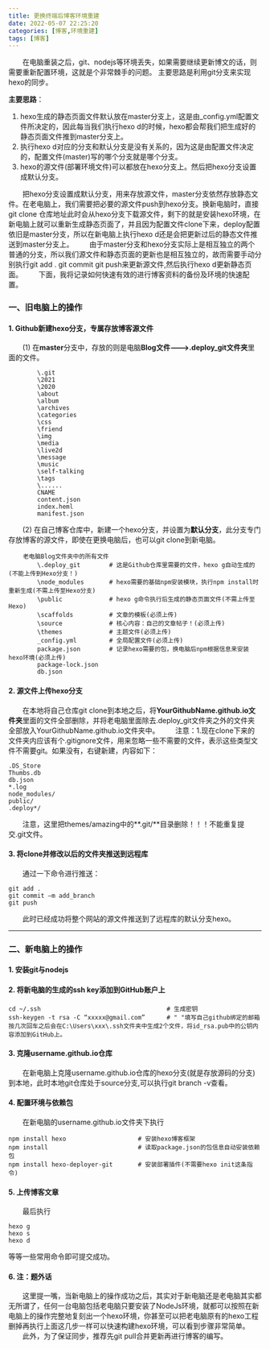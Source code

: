 ```yaml
---
title: 更换终端后博客环境重建
date: 2022-05-07 22:25:20
categories: [博客,环境重建]
tags: [博客]
---
```


&emsp;&emsp;在电脑重装之后，git、nodejs等环境丢失，如果需要继续更新博文的话，则需要重新配置环境，这就是个非常棘手的问题。
主要思路是利用git分支来实现hexo的同步。

**主要思路**：
1. hexo生成的静态页面文件默认放在master分支上，这是由_config.yml配置文件所决定的，因此每当我们执行hexo d的时候，hexo都会帮我们把生成好的静态页面文件推到master分支上。
2. 执行hexo d对应的分支和默认分支是没有关系的，因为这是由配置文件决定的，配置文件(master)写的哪个分支就是哪个分支。
3. hexo的源文件(部署环境文件)可以都放在hexo分支上。然后把hexo分支设置成默认分支。
<!-- more -->

&emsp;&emsp;把hexo分支设置成默认分支，用来存放源文件，master分支依然存放静态文件。在老电脑上，我们需要把必要的源文件push到hexo分支。换新电脑时，直接git clone 仓库地址此时会从hexo分支下载源文件，剩下的就是安装hexo环境，在新电脑上就可以重新生成静态页面了，并且因为配置文件clone下来，deploy配置依旧是master分支，所以在新电脑上执行hexo d还是会把更新过后的静态文件推送到master分支上。
&emsp;&emsp;由于master分支和hexo分支实际上是相互独立的两个普通的分支，所以我们源文件和静态页面的更新也是相互独立的，故而需要手动分别执行git add . git commit git push来更新源文件,然后执行hexo d更新静态页面。
&emsp;&emsp;下面，我将记录如何快速有效的进行博客资料的备份及环境的快速配置。

### 一、旧电脑上的操作
#### 1. Github新建hexo分支，专属存放博客源文件
&emsp;&emsp;(1) 在**master**分支中，存放的则是电脑**Blog文件--->.deploy_git文件夹**里面的文件。
```
        \.git
        \2021
        \2020
        \about
        \album
        \archives
        \categories
        \css
        \friend
        \img
        \media
        \live2d
        \message
        \music
        \self-talking
        \tags
        \......
        CNAME
        content.json
        index.heml
        manifest.json
```
&emsp;&emsp;(2) 在自己博客仓库中，新建一个hexo分支，并设置为**默认分支**，此分支专门存放博客的源文件，即使在更换电脑后，也可以git clone到新电脑。
```
    老电脑Blog文件夹中的所有文件
        \.deploy_git        # 这是Github仓库里需要的文件，hexo g自动生成的(不能上传到Hexo分支！)
        \node_modules       # hexo需要的基础npm安装模块，执行npm install时重新生成(不需上传至Hexo分支)
        \public             # hexo g命令执行后生成的静态页面文件(不需上传至Hexo)
        \scaffolds          # 文章的模板(必须上传)
        \source             # 核心内容：自己的文章帖子！(必须上传)
        \themes             # 主题文件(必须上传)
        _config.yml         # 全局配置文件(必须上传)
        package.json        # 记录hexo需要的包，换电脑后npm根据信息来安装hexo环境(必须上传)
        package-lock.json
        db.json
```

#### 2. 源文件上传hexo分支
&emsp;&emsp;在本地将自己仓库git clone到本地之后，将**YourGithubName.github.io文件夹**里面的文件全部删除，并将老电脑里面除去.deploy_git文件夹之外的文件夹全部放入YourGithubName.github.io文件夹中。
&emsp;&emsp;注意：1.现在clone下来的文件夹内应该有个.gitignore文件，用来忽略一些不需要的文件，表示这些类型文件不需要git。如果没有，右键新建，内容如下：
```
.DS_Store
Thumbs.db
db.json
*.log
node_modules/
public/
.deploy*/
```
&emsp;&emsp;注意，这里把themes/amazing中的**.git/**目录删除！！！不能重复提交.git文件。

#### 3. 将clone并修改以后的文件夹推送到远程库
&emsp;&emsp;通过一下命令进行推送：
```
git add .
git commit –m add_branch
git push
```
&emsp;&emsp;此时已经成功将整个网站的源文件推送到了远程库的默认分支hexo。

---
### 二、新电脑上的操作
#### 1. 安装git与nodejs
#### 2. 将新电脑的生成的ssh key添加到GitHub账户上
```
cd ~/.ssh                                   # 生成密钥
ssh-keygen -t rsa -C “xxxxx@gmail.com”      # " "填写自己github绑定的邮箱
按几次回车之后会在C:\Users\xxx\.ssh文件夹中生成2个文件，将id_rsa.pub中的公钥内容添加到GitHub上。
```
#### 3. 克隆username.github.io仓库
&emsp;&emsp;在新电脑上克隆username.github.io仓库的hexo分支(就是存放源码的分支)到本地，此时本地git仓库处于source分支,可以执行git branch -v查看。
#### 4. 配置环境与依赖包
&emsp;&emsp;在新电脑的username.github.io文件夹下执行
```
npm install hexo                    # 安装hexo博客框架
npm install                         # 读取package.json的包信息自动安装依赖包
npm install hexo-deployer-git       # 安装部署插件(不需要hexo init这条指令)
```
#### 5. 上传博客文章
&emsp;&emsp;最后执行
```
hexo g
hexo s
hexo d
```
等等一些常用命令即可提交成功。
#### 6. 注：题外话
&emsp;&emsp;这里提一嘴，当新电脑上的操作成功之后，其实对于新电脑还是老电脑其实都无所谓了，任何一台电脑包括老电脑只要安装了NodeJs环境，就都可以按照在新电脑上的操作完整地复刻出一个hexo环境，你甚至可以把老电脑原有的hexo工程删掉再执行上面这几步一样可以快速构建hexo环境，可以看到步骤非常简单。
&emsp;&emsp;此外，为了保证同步，推荐先git pull合并更新再进行博客的编写。
